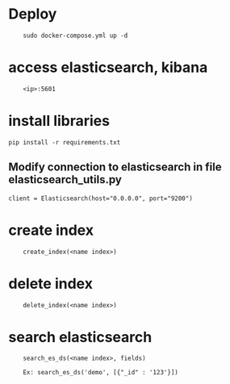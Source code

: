 # Deploy
```
    sudo docker-compose.yml up -d
```
# access elasticsearch, kibana
```
    <ip>:5601
```
# install libraries
    pip install -r requirements.txt
## Modify connection to elasticsearch in file elasticsearch_utils.py

```
client = Elasticsearch(host="0.0.0.0", port="9200")
```
# create index
```
    create_index(<name index>)
```
# delete index
```    
    delete_index(<name index>)
```
# search elasticsearch
```
    search_es_ds(<name index>, fields)

    Ex: search_es_ds('demo', [{"_id" : '123'}])
```
